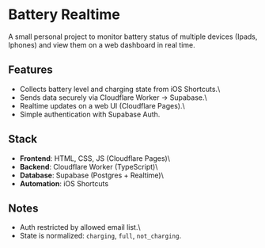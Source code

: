 # Battery Realtime

A small personal project to monitor battery status of multiple devices
(Ipads, Iphones) and view them on a web dashboard in real time.

## Features

-   Collects battery level and charging state from iOS Shortcuts.\
-   Sends data securely via Cloudflare Worker → Supabase.\
-   Realtime updates on a web UI (Cloudflare Pages).\
-   Simple authentication with Supabase Auth.

## Stack

-   **Frontend**: HTML, CSS, JS (Cloudflare Pages)\
-   **Backend**: Cloudflare Worker (TypeScript)\
-   **Database**: Supabase (Postgres + Realtime)\
-   **Automation**: iOS Shortcuts



## Notes

-   Auth restricted by allowed email list.\
-   State is normalized: `charging`, `full`, `not_charging`.
